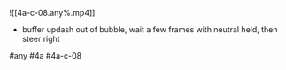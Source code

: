 

![[4a-c-08.any%.mp4]]

* buffer updash out of bubble, wait a few frames with neutral held, then steer right

#any #4a #4a-c-08
